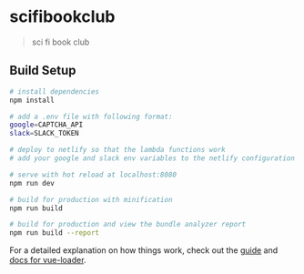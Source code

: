 # scifibookclub

> sci fi book club

## Build Setup

``` bash
# install dependencies
npm install

# add a .env file with following format:
google=CAPTCHA_API
slack=SLACK_TOKEN

# deploy to netlify so that the lambda functions work
# add your google and slack env variables to the netlify configuration

# serve with hot reload at localhost:8080
npm run dev

# build for production with minification
npm run build

# build for production and view the bundle analyzer report
npm run build --report
```

For a detailed explanation on how things work, check out the [guide](http://vuejs-templates.github.io/webpack/) and [docs for vue-loader](http://vuejs.github.io/vue-loader).

